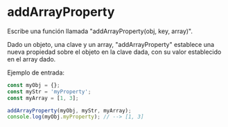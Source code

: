 # addArrayProperty

Escribe una función llamada "addArrayProperty(obj, key, array)".

Dado un objeto, una clave y un array, "addArrayProperty" establece una nueva
propiedad  sobre el objeto en la clave dada, con su valor establecido en el
array dado.

Ejemplo de entrada:

```js
const myObj = {};
const myStr = 'myProperty';
const myArray = [1, 3];

addArrayProperty(myObj, myStr, myArray);
console.log(myObj.myProperty); // --> [1, 3]
```
